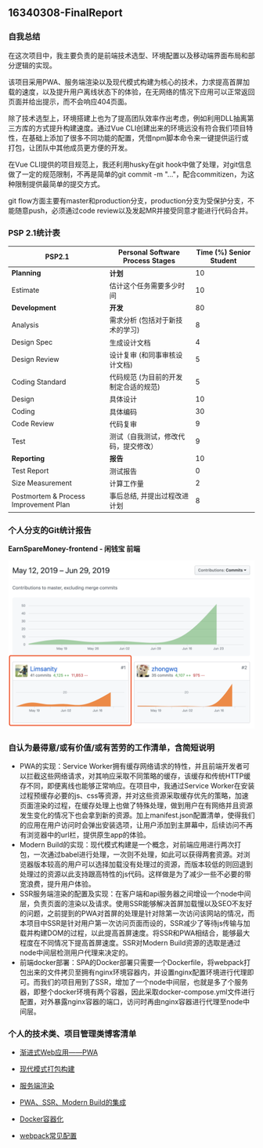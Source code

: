 ## 16340308-FinalReport

### 自我总结

在这次项目中，我主要负责的是前端技术选型、环境配置以及移动端界面布局和部分逻辑的实现。

该项目采用PWA、服务端渲染以及现代模式构建为核心的技术，力求提高首屏加载的速度，以及提升用户离线状态下的体验，在无网络的情况下应用可以正常返回页面并给出提示，而不会响应404页面。

除了技术选型上，环境搭建上也为了提高团队效率作出考虑，例如利用DLL抽离第三方库的方式提升构建速度。通过Vue CLI创建出来的环境远没有符合我们项目特性，在基础上添加了很多不同功能的配置，凭借npm脚本命令来一键提供运行或打包，让团队中其他成员更方便的开发。

在Vue CLI提供的项目规范上，我还利用husky在git hook中做了处理，对git信息做了一定的规范限制，不再是简单的git commit -m "…"，配合commitizen，为这种限制提供最简单的提交方式。

git flow方面主要有master和production分支，production分支为受保护分支，不能随意push，必须通过code review以及发起MR并接受同意才能进行代码合并。

### PSP 2.1统计表

| PSP2.1                                | Personal Software Process Stages      | Time (%) Senior Student |
| ------------------------------------- | ------------------------------------- | ----------------------- |
| **Planning**                          | **计划**                              | 10                      |
| Estimate                              | 估计这个任务需要多少时间              | 10                      |
| **Development**                       | **开发**                              | 80                      |
| Analysis                              | 需求分析 (包括对于新技术的学习)       | 8                       |
| Design Spec                           | 生成设计文档                          | 4                       |
| Design Review                         | 设计复审 (和同事审核设计文档)         | 5                       |
| Coding Standard                       | 代码规范 (为目前的开发制定合适的规范) | 5                       |
| Design                                | 具体设计                              | 10                      |
| Coding                                | 具体编码                              | 30                      |
| Code Review                           | 代码复审                              | 9                       |
| Test                                  | 测试（自我测试，修改代码，提交修改）  | 9                       |
| **Reporting**                         | **报告**                              | 10                      |
| Test Report                           | 测试报告                              | 0                       |
| Size Measurement                      | 计算工作量                            | 2                       |
| Postmortem & Process Improvement Plan | 事后总结, 并提出过程改进计划          | 8                       |

### 个人分支的Git统计报告

**EarnSpareMoney-frontend - 闲钱宝 前端**

![](../media/img/16340308__1.png)

### 自认为最得意/或有价值/或有苦劳的工作清单，含简短说明

- PWA的实现：Service Worker拥有缓存网络请求的特性，并且前端开发者可以拦截这些网络请求，对其响应采取不同策略的缓存，该缓存和传统HTTP缓存不同，即便离线也能够正常响应。在项目中，我通过Service Worker在安装过程预缓存必要的js、css等资源，并对这些资源采取缓存优先的策略，加速页面渲染的过程，在缓存处理上也做了特殊处理，做到用户在有网络并且资源发生变化的情况下也会拿到新的资源。加上manifest.json配置清单，使得我们的应用在用户访问时会弹出安装选项，让用户添加到主屏幕中，后续访问不再有浏览器中的url栏，提供原生app的体验。
- Modern Build的实现：现代模式构建是一个概念，对前端应用进行两次打包，一次通过babel进行处理，一次则不处理，如此可以获得两套资源。对浏览器版本较高的用户可以选择加载没有处理过的资源，而版本较低的则回退到处理过的资源以此支持跟高特性的js代码。这样做是为了减少一些不必要的带宽浪费，提升用户体验。
- SSR服务端渲染的配置及实现：在客户端和api服务器之间增设一个node中间层，负责页面的渲染以及请求。使用SSR能够解决首屏加载慢以及SEO不友好的问题，之前提到的PWA对首屏的处理是针对除第一次访问该网站的情况，而本项目中SSR是针对用户第一次访问页面而设的，SSR减少了等待js传输与加载并构建DOM的过程，以此提高首屏速度。将SSR和PWA相结合，能够最大程度在不同情况下提高首屏速度。SSR对Modern Build资源的选取是通过node中间层检测用户代理来决定的。
- 前端docker部署：SPA的Docker部署只需要一个Dockerfile，将webpack打包出来的文件拷贝至拥有nginx环境容器内，并设置nginx配置环境进行代理即可。而我们的项目用到了SSR，增加了一个node中间层，也就是多了个服务器，即整个docker环境有两个容器，因此采取docker-compose.yml文件进行配置，对外暴露nginx容器的端口，访问时再由nginx容器进行代理至node中间层。

### 个人的技术类、项目管理类博客清单

- [渐进式Web应用——PWA](https://limsanity.github.io/Web/渐进式Web应用PWA.html)
- [现代模式打包构建](https://limsanity.github.io/Web/%E7%8E%B0%E4%BB%A3%E6%A8%A1%E5%BC%8F%E6%89%93%E5%8C%85.html)
- [服务端渲染](https://limsanity.github.io/Web/%E6%9C%8D%E5%8A%A1%E7%AB%AF%E6%B8%B2%E6%9F%93%E5%BC%80%E5%8F%91%E8%AE%B0%E5%BD%95.html)
- [PWA、SSR、Modern Build的集成](https:///limsanity.github.io/Web/PWA、服务端渲染、现代模式构建的集成.html)

- [Docker容器化](https://limsanity.github.io/Web/Docker%E5%AE%B9%E5%99%A8%E5%8C%96.html)

- [webpack常见配置](https://limsanity.github.io/Web/webpack%E5%B8%B8%E8%A7%81%E9%85%8D%E7%BD%AE.html)

